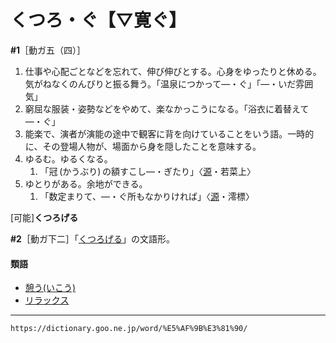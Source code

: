 # くつろ・ぐ【▽寛ぐ】

**\#1**［動ガ五（四）］
1.  仕事や心配ごとなどを忘れて、伸び伸びとする。心身をゆったりと休める。気がねなくのんびりと振る舞う。「温泉につかって―・ぐ」「―・いだ雰囲気」
2.  窮屈な服装・姿勢などをやめて、楽なかっこうになる。「浴衣に着替えて―・ぐ」
3.  能楽で、演者が演能の途中で観客に背を向けていることをいう語。一時的に、その登場人物が、場面から身を隠したことを意味する。
4.  ゆるむ。ゆるくなる。    
    1.  「冠 (かうぶり) の額すこし―・ぎたり」〈[源](https://dictionary.goo.ne.jp/word/%E6%BA%90%E6%B0%8F%E7%89%A9%E8%AA%9E/#jn-69890)・若菜上〉
5. ゆとりがある。余地ができる。    
    1.  「数定まりて、―・ぐ所もなかりければ」〈[源](https://dictionary.goo.ne.jp/word/%E6%BA%90%E6%B0%8F%E7%89%A9%E8%AA%9E/#jn-69890)・澪標〉
        

\[可能\]**くつろげる**

**\#2**［動ガ下二］「[くつろげる](https://dictionary.goo.ne.jp/word/%E5%AF%9B%E3%81%92%E3%82%8B/#jn-62361)」の文語形。

#### 類語

-   [憩う(いこう)](https://dictionary.goo.ne.jp/word/%E6%86%A9%E3%81%86/#jn-10849)
-   [リラックス](https://dictionary.goo.ne.jp/word/%E3%83%AA%E3%83%A9%E3%83%83%E3%82%AF%E3%82%B9/#jn-233024)

---
`https://dictionary.goo.ne.jp/word/%E5%AF%9B%E3%81%90/`